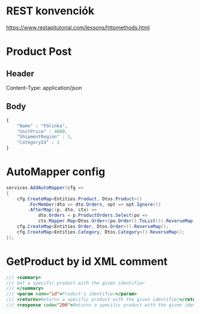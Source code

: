 # REST konvenciók
https://www.restapitutorial.com/lessons/httpmethods.html

# Product Post
## Header
Content-Type: application/json
## Body
```javascript
{
    "Name" : "Pálinka",
    "UnitPrice" : 4000,
    "ShipmentRegion" : 1,
    "CategoryId" : 1
}
```

# AutoMapper config
```csharp
services.AddAutoMapper(cfg =>
{
    cfg.CreateMap<Entities.Product, Dtos.Product>()
        .ForMember(dto => dto.Orders, opt => opt.Ignore())
        .AfterMap((p, dto, ctx) =>
            dto.Orders = p.ProductOrders.Select(po =>
            ctx.Mapper.Map<Dtos.Order>(po.Order)).ToList()).ReverseMap();
    cfg.CreateMap<Entities.Order, Dtos.Order>().ReverseMap();
    cfg.CreateMap<Entities.Category, Dtos.Category>().ReverseMap();
});
```

# GetProduct by id XML comment

```csharp
/// <summary>
/// Get a specific product with the given identifier
/// </summary>
/// <param name="id">Product's identifier</param>
/// <returns>Returns a specific product with the given identifier</returns>
/// <response code="200">Returns a specific product with the given identifier</response>
```
